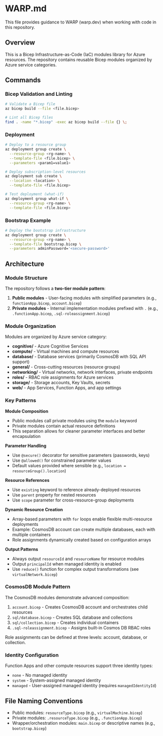 # WARP.md

This file provides guidance to WARP (warp.dev) when working with code in this repository.

## Overview

This is a Bicep Infrastructure-as-Code (IaC) modules library for Azure resources. The repository contains reusable Bicep modules organized by Azure service categories.

## Commands

### Bicep Validation and Linting
```bash
# Validate a Bicep file
az bicep build --file <file.bicep>

# Lint all Bicep files
find . -name "*.bicep" -exec az bicep build --file {} \;
```

### Deployment
```bash
# Deploy to a resource group
az deployment group create \
  --resource-group <rg-name> \
  --template-file <file.bicep> \
  --parameters <param1=value1>

# Deploy subscription-level resources
az deployment sub create \
  --location <location> \
  --template-file <file.bicep>

# Test deployment (what-if)
az deployment group what-if \
  --resource-group <rg-name> \
  --template-file <file.bicep>
```

### Bootstrap Example
```bash
# Deploy the bootstrap infrastructure
az deployment group create \
  --resource-group <rg-name> \
  --template-file bootstrap.bicep \
  --parameters adminPassword='<secure-password>'
```

## Architecture

### Module Structure

The repository follows a **two-tier module pattern**:

1. **Public modules** - User-facing modules with simplified parameters (e.g., `functionApp.bicep`, `account.bicep`)
2. **Private modules** - Internal implementation modules prefixed with `.` (e.g., `.functionApp.bicep`, `.sql-roleassignment.bicep`)

### Module Organization

Modules are organized by Azure service category:

- **cognitive/** - Azure Cognitive Services
- **compute/** - Virtual machines and compute resources
- **database/** - Database services (primarily CosmosDB with SQL API support)
- **general/** - Cross-cutting resources (resource groups)
- **networking/** - Virtual networks, network interfaces, private endpoints
- **roles/** - RBAC role assignments for Azure services
- **storage/** - Storage accounts, Key Vaults, secrets
- **web/** - App Services, Function Apps, and app settings

### Key Patterns

**Module Composition**
- Public modules call private modules using the `module` keyword
- Private modules contain actual resource definitions
- This separation allows for cleaner parameter interfaces and better encapsulation

**Parameter Handling**
- Use `@secure()` decorator for sensitive parameters (passwords, keys)
- Use `@allowed()` for constrained parameter values
- Default values provided where sensible (e.g., `location = resourceGroup().location`)

**Resource References**
- Use `existing` keyword to reference already-deployed resources
- Use `parent` property for nested resources
- Use `scope` parameter for cross-resource-group deployments

**Dynamic Resource Creation**
- Array-based parameters with `for` loops enable flexible multi-resource deployments
- Example: CosmosDB account can create multiple databases, each with multiple containers
- Role assignments dynamically created based on configuration arrays

**Output Patterns**
- Always output `resourceId` and `resourceName` for resource modules
- Output `principalId` when managed identity is enabled
- Use `reduce()` function for complex output transformations (see `virtualNetwork.bicep`)

### CosmosDB Module Pattern

The CosmosDB modules demonstrate advanced composition:

1. `account.bicep` - Creates CosmosDB account and orchestrates child resources
2. `sql/database.bicep` - Creates SQL database and collections
3. `sql/collection.bicep` - Creates individual containers
4. `.sql-roleassignment.bicep` - Assigns built-in Cosmos DB RBAC roles

Role assignments can be defined at three levels: account, database, or collection.

### Identity Configuration

Function Apps and other compute resources support three identity types:
- `none` - No managed identity
- `system` - System-assigned managed identity
- `managed` - User-assigned managed identity (requires `managedIdentityId`)

## File Naming Conventions

- Public modules: `resourceType.bicep` (e.g., `virtualMachine.bicep`)
- Private modules: `.resourceType.bicep` (e.g., `.functionApp.bicep`)
- Wrapper/orchestration modules: `main.bicep` or descriptive names (e.g., `bootstrap.bicep`)
